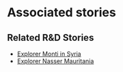 # Associated stories

<!-- !!DO NOT REMOVE!! start autogenerated hyperlinks -->
## Related R&D Stories
- [Explorer Monti in Syria](../stories/?doc=R_Explorers_SYR)
- [Explorer Nasser Mauritania](../stories/?doc=R_Explorers_MRT)
<!-- !!DO NOT REMOVE!! end autogenerated hyperlinks -->